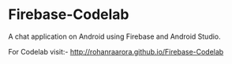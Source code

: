# Firebase-Codelab
A chat application on Android using Firebase and Android Studio.




For Codelab visit:- http://rohanraarora.github.io/Firebase-Codelab
